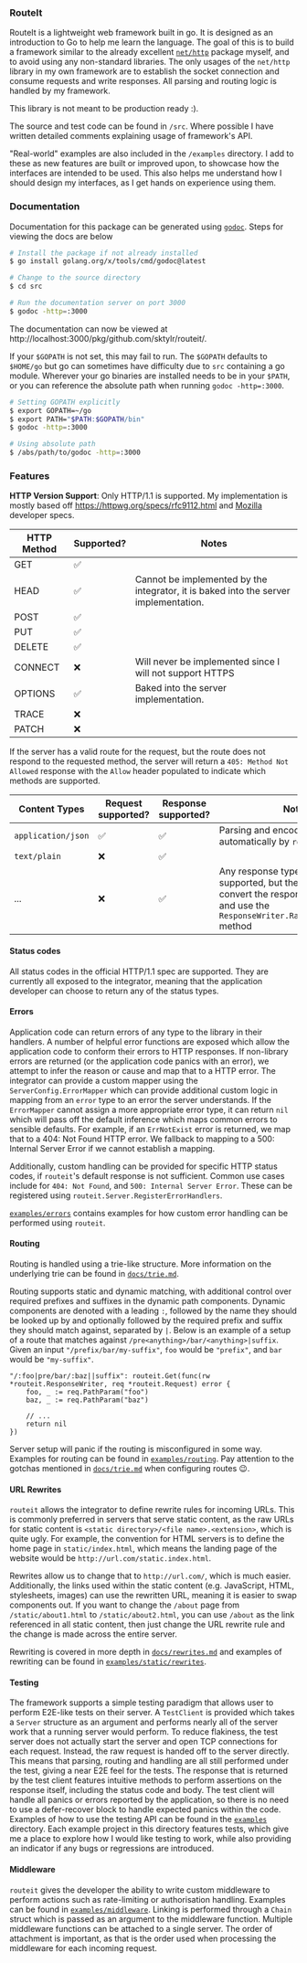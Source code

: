 ### RouteIt

RouteIt is a lightweight web framework built in go.
It is designed as an introduction to Go to help me learn the language.
The goal of this is to build a framework similar to the already excellent [`net/http`](https://pkg.go.dev/net/http) package myself, and to avoid using any non-standard libraries.
The only usages of the `net/http` library in my own framework are to establish the socket connection and consume requests and write responses.
All parsing and routing logic is handled by my framework.

This library is not meant to be production ready :).

The source and test code can be found in `/src`.
Where possible I have written detailed comments explaining usage of framework's API.

"Real-world" examples are also included in the `/examples` directory.
I add to these as new features are built or improved upon, to showcase how the interfaces are intended to be used.
This also helps me understand how I should design my interfaces, as I get hands on experience using them.

### Documentation

Documentation for this package can be generated using [`godoc`](https://pkg.go.dev/golang.org/x/tools/cmd/godoc). Steps for viewing the docs are below

```bash
# Install the package if not already installed
$ go install golang.org/x/tools/cmd/godoc@latest

# Change to the source directory
$ cd src

# Run the documentation server on port 3000
$ godoc -http=:3000
```

The documentation can now be viewed at http://localhost:3000/pkg/github.com/sktylr/routeit/.

If your `$GOPATH` is not set, this may fail to run. The `$GOPATH` defaults to `$HOME/go` but go can sometimes have difficulty due to `src` containing a go module. Wherever your go binaries are installed needs to be in your `$PATH`, or you can reference the absolute path when running `godoc -http=:3000`.

```bash
# Setting GOPATH explicitly
$ export GOPATH=~/go
$ export PATH="$PATH:$GOPATH/bin"
$ godoc -http=:3000

# Using absolute path
$ /abs/path/to/godoc -http=:3000
```

### Features

**HTTP Version Support**: Only HTTP/1.1 is supported. My implementation is mostly based off https://httpwg.org/specs/rfc9112.html and [Mozilla](https://developer.mozilla.org/en-US/docs/Web/HTTP/Reference) developer specs.

| HTTP Method | Supported? | Notes                                                                                |
| ----------- | ---------- | ------------------------------------------------------------------------------------ |
| GET         | ✅         |                                                                                      |
| HEAD        | ✅         | Cannot be implemented by the integrator, it is baked into the server implementation. |
| POST        | ✅         |                                                                                      |
| PUT         | ✅         |                                                                                      |
| DELETE      | ✅         |                                                                                      |
| CONNECT     | ❌         | Will never be implemented since I will not support HTTPS                             |
| OPTIONS     | ✅         | Baked into the server implementation.                                                |
| TRACE       | ❌         |                                                                                      |
| PATCH       | ❌         |                                                                                      |

If the server has a valid route for the request, but the route does not respond to the requested method, the server will return a `405: Method Not Allowed` response with the `Allow` header populated to indicate which methods are supported.

| Content Types      | Request supported? | Response supported? | Notes                                                                                                                                                 |
| ------------------ | ------------------ | ------------------- | ----------------------------------------------------------------------------------------------------------------------------------------------------- |
| `application/json` | ✅                 | ✅                  | Parsing and encoding is handled automatically by `routeit`                                                                                            |
| `text/plain`       | ❌                 | ✅                  |                                                                                                                                                       |
| ...                | ❌                 | ✅                  | Any response type can be supported, but the integrator must convert the response body to bytes and use the `ResponseWriter.RawWithContentType` method |

#### Status codes

All status codes in the official HTTP/1.1 spec are supported.
They are currently all exposed to the integrator, meaning that the application developer can choose to return any of the status types.

#### Errors

Application code can return errors of any type to the library in their handlers.
A number of helpful error functions are exposed which allow the application code to conform their errors to HTTP responses.
If non-library errors are returned (or the application code panics with an error), we attempt to infer the reason or cause and map that to a HTTP error.
The integrator can provide a custom mapper using the `ServerConfig.ErrorMapper` which can provide additional custom logic in mapping from an `error` type to an error the server understands.
If the `ErrorMapper` cannot assign a more appropriate error type, it can return `nil` which will pass off the default inference which maps common errors to sensible defaults.
For example, if an `ErrNotExist` error is returned, we map that to a 404: Not Found HTTP error.
We fallback to mapping to a 500: Internal Server Error if we cannot establish a mapping.

Additionally, custom handling can be provided for specific HTTP status codes, if `routeit`'s default response is not sufficient.
Common use cases include for `404: Not Found`, and `500: Internal Server Error`.
These can be registered using `routeit.Server.RegisterErrorHandlers`.

[`examples/errors`](/examples/errors/) contains examples for how custom error handling can be performed using `routeit`.

#### Routing

Routing is handled using a trie-like structure.
More information on the underlying trie can be found in [`docs/trie.md`](/docs/trie.md).

Routing supports static and dynamic matching, with additional control over required prefixes and suffixes in the dynamic path components.
Dynamic components are denoted with a leading `:`, followed by the name they should be looked up by and optionally followed by the required prefix and suffix they should match against, separated by `|`.
Below is an example of a setup of a route that matches against `/pre<anything>/bar/<anything>|suffix`.
Given an input `"/prefix/bar/my-suffix"`, `foo` would be `"prefix"`, and `bar` would be `"my-suffix"`.

```golang
"/:foo|pre/bar/:baz||suffix": routeit.Get(func(rw *routeit.ResponseWriter, req *routeit.Request) error {
	foo, _ := req.PathParam("foo")
	baz, _ := req.PathParam("baz")

	// ...
	return nil
})
```

Server setup will panic if the routing is misconfigured in some way.
Examples for routing can be found in [`examples/routing`](/examples/routing/).
Pay attention to the gotchas mentioned in [`docs/trie.md`](/docs/trie.md) when configuring routes 😉.

#### URL Rewrites

`routeit` allows the integrator to define rewrite rules for incoming URLs.
This is commonly preferred in servers that serve static content, as the raw URLs for static content is `<static directory>/<file name>.<extension>`, which is quite ugly.
For example, the convention for HTML servers is to define the home page in `static/index.html`, which means the landing page of the website would be `http://url.com/static.index.html`.

Rewrites allow us to change that to `http://url.com/`, which is much easier.
Additionally, the links used within the static content (e.g. JavaScript, HTML, stylesheets, images) can use the rewritten URL, meaning it is easier to swap components out.
If you want to change the `/about` page from `/static/about1.html` to `/static/about2.html`, you can use `/about` as the link referenced in all static content, then just change the URL rewrite rule and the change is made across the entire server.

Rewriting is covered in more depth in [`docs/rewrites.md`](/docs/rewrites.md) and examples of rewriting can be found in [`examples/static/rewrites`](/examples/static/rewrites/).

#### Testing

The framework supports a simple testing paradigm that allows user to perform E2E-like tests on their server.
A `TestClient` is provided which takes a `Server` structure as an argument and performs nearly all of the server work that a running server would perform.
To reduce flakiness, the test server does not actually start the server and open TCP connections for each request.
Instead, the raw request is handed off to the server directly.
This means that parsing, routing and handling are all still performed under the test, giving a near E2E feel for the tests.
The response that is returned by the test client features intuitive methods to perform assertions on the response itself, including the status code and body.
The test client will handle all panics or errors reported by the application, so there is no need to use a defer-recover block to handle expected panics within the code.
Examples of how to use the testing API can be found in the [`examples`](/examples) directory.
Each example project in this directory features tests, which give me a place to explore how I would like testing to work, while also providing an indicator if any bugs or regressions are introduced.

#### Middleware

`routeit` gives the developer the ability to write custom middleware to perform actions such as rate-limiting or authorisation handling.
Examples can be found in [`examples/middleware`](/examples/middleware).
Linking is performed through a `Chain` struct which is passed as an argument to the middleware function.
Multiple middleware functions can be attached to a single server.
The order of attachment is important, as that is the order used when processing the middleware for each incoming request.
